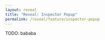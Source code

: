 ```yaml
---
layout: reveal
title: "Reveal: Inspector Popup"
permalink: /reveal/feature/inspector-popup
---
```

TODO: bababa